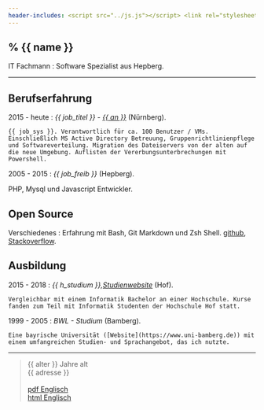 ```yaml
---
header-includes: <script src="../js.js"></script> <link rel="stylesheet" href="../style.css">
---
```



% {{ name }}
----

 IT Fachmann
:   Software Spezialist aus Hepberg.

---------------------------------

Berufserfahrung
--------------------

2015 - heute
:   *{{ job_titel }} -  [{{ an }}](http://www.abdnb.bayern.de/)*
    (Nürnberg).

    {{ job_sys }}. Verantwortlich für ca. 100 Benutzer / VMs. Einschließlich MS Active Directory Betreuung, Gruppenrichtlinienpflege und Softwareverteilung. Migration des Dateiservers von der alten auf die neue Umgebung. Auflisten der Vererbungsunterbrechungen mit Powershell.

2005 - 2015
:   *{{ job_freib }}*
    (Hepberg).

   PHP, Mysql und Javascript Entwickler.

Open Source
--------------------
Verschiedenes
:   Erfahrung mit Bash, Git Markdown und Zsh Shell.
    [github](https://github.com/tik9),
    [Stackoverflow](https://stackoverflow.com/users/1705829/timo).

Ausbildung
----------

2015 - 2018
:   *{{ h_studium }},[Studienwebsite](https://www.verwaltungsinformatiker.de)*
    (Hof).

    Vergleichbar mit einem Informatik Bachelor an einer Hochschule. Kurse fanden zum Teil mit Informatik Studenten der Hochschule Hof statt.

1999 - 2005
:   *BWL - Studium* (Bamberg).

    Eine bayrische Universität ([Website](https://www.uni-bamberg.de)) mit einem umfangreichen Studien- und Sprachangebot, das ich nutzte.

----

> {{ alter }} Jahre alt\
> {{ adresse }}\
> \
> [pdf Englisch](https://tik9.github.io/cv/output/cv_en.pdf)   
> [html Englisch](https://tik9.github.io/cv/output/cv_en.html)